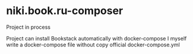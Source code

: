 # niki.book.ru-composer

Project in process
 
Project can install Bookstack automatically with docker-compose
I myself write a docker-compose file without copy official docker-compose.yml
